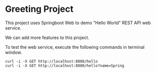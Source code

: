 # Greeting Project

This project uses Springboot Web to demo "Hello World" REST API web service.

We can add more features to this project.

To test the web service, execute the following commands in terminal window.

```
curl -i -X GET http://localhost:8080/hello
curl -i -X GET http://localhost:8080/hello?name=Spring
```